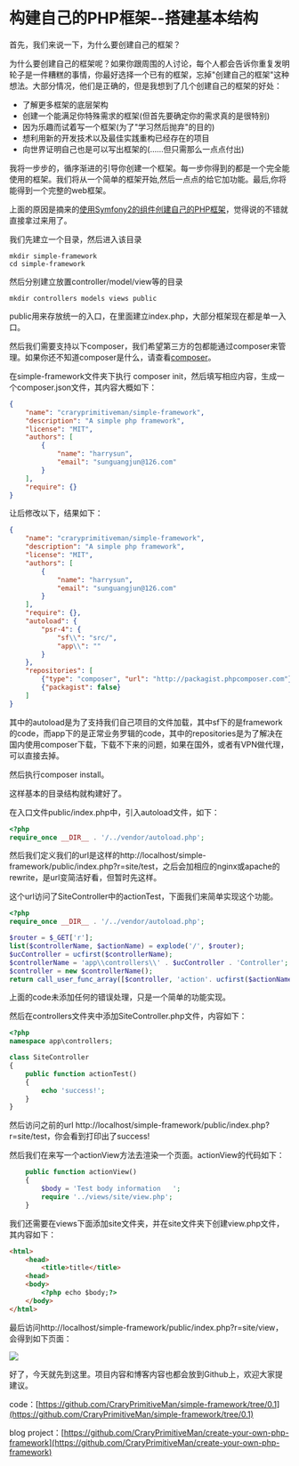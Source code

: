 # 构建自己的PHP框架--搭建基本结构

首先，我们来说一下，为什么要创建自己的框架？

为什么要创建自己的框架呢？如果你跟周围的人讨论，每个人都会告诉你重复发明轮子是一件糟糕的事情，你最好选择一个已有的框架，忘掉"创建自己的框架"这种想法。大部分情况，他们是正确的，但是我想到了几个创建自己的框架的好处：

*   了解更多框架的底层架构
*   创建一个能满足你特殊需求的框架(但首先要确定你的需求真的是很特别)
*   因为乐趣而试着写一个框架(为了"学习然后抛弃"的目的)
*   想利用新的开发技术以及最佳实践重构已经存在的项目
*   向世界证明自己也是可以写出框架的(......但只需那么一点点付出)

我将一步步的，循序渐进的引导你创建一个框架。每一步你得到的都是一个完全能使用的框架。我们将从一个简单的框架开始,然后一点点的给它加功能。最后,你将能得到一个完整的web框架。

上面的原因是摘来的[使用Symfony2的组件创建自己的PHP框架](http://www.chrisyue.com/translation-create-your-own-framework-on-top-of-the-symfony2-components-part-1.html)，觉得说的不错就直接拿过来用了。

我们先建立一个目录，然后进入该目录

```shell
mkdir simple-framework
cd simple-framework
```

然后分别建立放置controller/model/view等的目录

```shell
mkdir controllers models views public
```

public用来存放统一的入口，在里面建立index.php，大部分框架现在都是单一入口。

然后我们需要支持以下composer，我们希望第三方的包都能通过composer来管理。如果你还不知道composer是什么，请查看[composer](http://www.phpcomposer.com/)。

在simple-framework文件夹下执行 composer init，然后填写相应内容，生成一个composer.json文件，其内容大概如下：

```json
{
    "name": "craryprimitiveman/simple-framework",
    "description": "A simple php framework",
    "license": "MIT",
    "authors": [
        {
            "name": "harrysun",
            "email": "sunguangjun@126.com"
        }
    ],
    "require": {}
}
```

让后修改以下，结果如下：

```json
{
    "name": "craryprimitiveman/simple-framework",
    "description": "A simple php framework",
    "license": "MIT",
    "authors": [
        {
            "name": "harrysun",
            "email": "sunguangjun@126.com"
        }
    ],
    "require": {},
    "autoload": {
        "psr-4": {
            "sf\\": "src/",
            "app\\": ""
        }
    },
    "repositories": [
        {"type": "composer", "url": "http://packagist.phpcomposer.com"},
        {"packagist": false}
    ]
}
```

其中的autoload是为了支持我们自己项目的文件加载，其中sf下的是framework的code，而app下的是正常业务罗辑的code，其中的repositories是为了解决在国内使用composer下载，下载不下来的问题，如果在国外，或者有VPN做代理，可以直接去掉。

然后执行composer install。

这样基本的目录结构就构建好了。

在入口文件public/index.php中，引入autoload文件，如下：

```php
<?php
require_once __DIR__ . '/../vendor/autoload.php';
```

然后我们定义我们的url是这样的http://localhost/simple-framework/public/index.php?r=site/test，之后会加相应的nginx或apache的rewrite，是url变简洁好看，但暂时先这样。

这个url访问了SiteController中的actionTest，下面我们来简单实现这个功能。

```php
<?php
require_once __DIR__ . '/../vendor/autoload.php';

$router = $_GET['r'];
list($controllerName, $actionName) = explode('/', $router);
$ucController = ucfirst($controllerName);
$controllerName = 'app\\controllers\\' . $ucController . 'Controller';
$controller = new $controllerName();
return call_user_func_array([$controller, 'action'. ucfirst($actionName)];
```

上面的code未添加任何的错误处理，只是一个简单的功能实现。

然后在controllers文件夹中添加SiteController.php文件，内容如下：

```php
<?php
namespace app\controllers;

class SiteController
{
    public function actionTest()
    {
        echo 'success!';
    }
}
```

然后访问之前的url http://localhost/simple-framework/public/index.php?r=site/test，你会看到打印出了success!

然后我们在来写一个actionView方法去渲染一个页面。actionView的代码如下：

```php
    public function actionView()
    {
        $body = 'Test body information   ';
        require '../views/site/view.php';
    }
```

我们还需要在views下面添加site文件夹，并在site文件夹下创建view.php文件，其内容如下：

```html
<html>
    <head>
        <title>title</title>
    <head>
    <body>
        <?php echo $body;?>
    </body>
</html>
```

最后访问http://localhost/simple-framework/public/index.php?r=site/view，会得到如下页面：

![](http://images2015.cnblogs.com/blog/587057/201509/587057-20150905164834248-1023835653.png)

好了，今天就先到这里。项目内容和博客内容也都会放到Github上，欢迎大家提建议。

code：[https://github.com/CraryPrimitiveMan/simple-framework/tree/0.1](https://github.com/CraryPrimitiveMan/simple-framework/tree/0.1)

blog project：[https://github.com/CraryPrimitiveMan/create-your-own-php-framework](https://github.com/CraryPrimitiveMan/create-your-own-php-framework)
